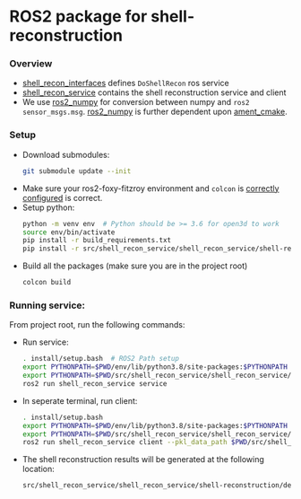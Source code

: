 # ROS2 package for shell-reconstruction

### Overview
- [shell_recon_interfaces](src/shell_recon_interfaces) defines `DoShellRecon` ros service
- [shell_recon_service](src/shell_recon_service) contains the shell reconstruction service and client
- We use [ros2_numpy](src/ros2_numpy) for conversion between numpy and `ros2 sensor_msgs.msg`. [ros2_numpy](src/ros2_numpy) is further dependent upon [ament_cmake](src/ament_cmake).

### Setup
- Download submodules:
    ```bash
    git submodule update --init
    ```
- Make sure your ros2-foxy-fitzroy environment and `colcon` is [correctly configured](https://docs.ros.org/en/foxy/Tutorials/Configuring-ROS2-Environment.html) is correct.
- Setup python:
    ```bash
    python -m venv env  # Python should be >= 3.6 for open3d to work
    source env/bin/activate
    pip install -r build_requirements.txt
    pip install -r src/shell_recon_service/shell_recon_service/shell-reconstruction/requirements.txt 
    ```
- Build all the packages (make sure you are in the project root)
    ```bash
    colcon build
    ```

### Running service:
From project root, run the following commands:
- Run service:
    ```bash
    . install/setup.bash  # ROS2 Path setup
    export PYTHONPATH=$PWD/env/lib/python3.8/site-packages:$PYTHONPATH  # Help ROS2 find python environment packages
    export PYTHONPATH=$PWD/src/shell_recon_service/shell_recon_service/shell-reconstruction/:$PYTHONPATH  # Add shell module path
    ros2 run shell_recon_service service
    ```
- In seperate terminal, run client:
    ```bash
    . install/setup.bash
    export PYTHONPATH=$PWD/env/lib/python3.8/site-packages:$PYTHONPATH  # Help ROS2 find python environment packages
    export PYTHONPATH=$PWD/src/shell_recon_service/shell_recon_service/shell-reconstruction/:$PYTHONPATH  # Add shell module path
    ros2 run shell_recon_service client --pkl_data_path $PWD/src/shell_recon_service/shell_recon_service/shell-reconstruction/demo_data/real_data.pkl
    ```
- The shell reconstruction results will be generated at the following location:
    ```bash
    src/shell_recon_service/shell_recon_service/shell-reconstruction/demo_data/reconstruction_ros_service
    ```